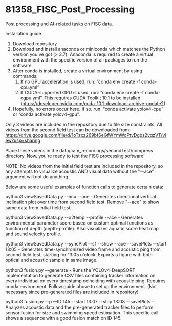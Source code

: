 # 81358_FISC_Post_Processing

Post processing and AI-related tasks on FISC data.


Installation guide.

1. Download repository 
2. Download and install anaconda or miniconda which matches the Python version you’ve got (> 3.7). Anaconda is required to create a virtual environment with the specific version of all packages to run the software.
3. After conda is installed, create a virtual environment by using commands:
    1. If no GPU acceleration is used, run: “conda env create -f conda-cpu.yml”
    2. If CUDA-supported GPU is used, run: “conda env create -f conda-cgpu.yml”. This requires CUDA Toolkit 10.1 to be installed (https://developer.nvidia.com/cuda-10.1-download-archive-update2)
4. Hopefully, no errors occur here. If so. run: “conda activate yolov4-cpu” or “conda activate yolov4-gpu”.

Only 3 videos are included in the repository due to file size constraints.
All videos from the second field test can be downloaded from:
https://drive.google.com/file/d/1oTzxz269bf6eGfWYmWoPtyDgbs2yqzVT/view?usp=sharing

Place these videos in the data/cam_recordings/secondTest/compress directory.
Now, you're ready to test the FISC processing software! 

NOTE: No videos from the initial field test are included in the repository, so any attempts to visualize acoustic AND visual data without the "--ace" argument will not do anything.


Below are some useful examples of function calls to generate certain data:

python3 viewSavedData.py --imu --ace
    - Generates directional vertical inclination plot over time from second field test. Remove "--ace" to show same data from initial field test.

python3 viewSavedData.py --o2temp --profile --ace
    - Generates environmental parameter score based on custom optimal functions as function of depth (depth-profile). Also visualizes aquatic score heat map and sound velocity profile.


python3 viewSavedData.py --syncPlot --sf --show --ace --savePlots --start 13:05
	- Generates time-synchronized video frame and acoustic ping from second field test, starting for 13:05 o'clock. Exports a figure with both optical and acoustic sample in same image.


python3 fusion.py --generate
	- Runs the YOLOv4-DeepSORT implementation to generate CSV files containing tracker information on every individual on every timestamp coinciding with acoustic ping. Requires conda environment. Follow guide above to set up the environment. (Not necessary since pre-generated files are included in repository)

python3 fusion.py --p --ID 145 --start 13:07 --stop 13:08 --savePlots
	- Analyzes acoustic data and the pre-generated tracker files to perform sensor fusion for size and swimming speed estimation. This specific call shows a sequence with a good fusion match on ID 145.





